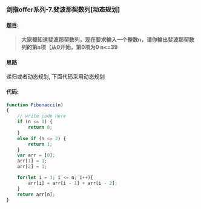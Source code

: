 ### 剑指offer系列-7.斐波那契数列[动态规划]

#### 题目:
>**大家都知道斐波那契数列，现在要求输入一个整数n，请你输出斐波那契数列的第n项（从0开始，第0项为0 n<=39**

#### 思路
递归或者动态规划, 下面代码采用动态规划

#### 代码:
```javascript
function Fibonacci(n)
{
    // write code here
    if (n <= 0) {
        return 0;
    }
    else if (n <= 2) {
        return 1;
    }
    var arr = [0];
    arr[1] = 1;
    arr[2] = 1;

    for(let i = 3; i <= n; i++){
        arr[i] = arr[i - 1] + arr[i - 2];
    }
    return arr[n];
}
```